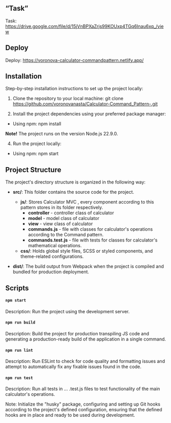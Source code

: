 ## “Task”

Task: https://drive.google.com/file/d/15jVnBPXaZrjs99KOUxp4TGq6Inau6xq_/view

## Deploy

Deploy: https://voronova-calculator-commandpattern.netlify.app/

## Installation

Step-by-step installation instructions to set up the project locally:

1. Clone the repository to your local machine:
   git clone https://github.com/voronovanasta/Calculator-Command_Pattern-.git

2. Install the project dependencies using your preferred package manager:

- Using npm:
  npm install

**Note!** The project runs on the version Node.js 22.9.0.

4. Run the project locally:

- Using npm:
  npm start

## Project Structure

The project's directory structure is organized in the following way:

- **src/**: This folder contains the source code for the project.

  - **js/**: Stores Calculator MVC , every component according to this pattern stores in its folder respectively.
    - **controller** - controller class of calculator
    - **model** - model class of calculator
    - **view** - view class of calculator
    - **commands.js** - file with classes for calculator's operations according to the Command pattern.
    - **commands.test.js** - file with tests for classes for calculator's mathematical operations.
  - **css/**: Holds global style files, SCSS or styled components, and theme-related configurations.

- **dist/**: The build output from Webpack when the project is compiled and bundled for production deployment.

## Scripts

#### `npm start`

Description: Run the project using the development server.

#### `npm run build`

Description: Build the project for production transpiling JS code and generating a production-ready build of the application in a single command.

#### `npm run lint`

Description: Run ESLint to check for code quality and formatting issues and attempt to automatically fix any fixable issues found in the code.

#### `npm run test`

Description: Run all tests in ... .test.js files to test functionality of the main calculator's operations.

Note: Initialize the "husky" package, configuring and setting up Git hooks according to the project's defined configuration, ensuring that the defined hooks are in place and ready to be used during development.
